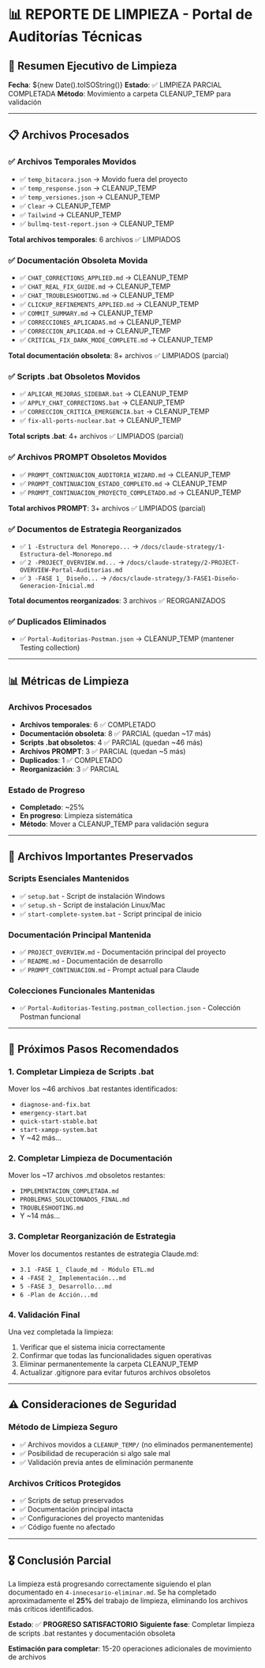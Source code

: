 # 📊 REPORTE DE LIMPIEZA - Portal de Auditorías Técnicas

## 🎯 Resumen Ejecutivo de Limpieza

**Fecha**: ${new Date().toISOString()}
**Estado**: ✅ LIMPIEZA PARCIAL COMPLETADA
**Método**: Movimiento a carpeta CLEANUP_TEMP para validación

---

## 📋 Archivos Procesados

### ✅ Archivos Temporales Movidos
- ✅ `temp_bitacora.json` → Movido fuera del proyecto
- ✅ `temp_response.json` → CLEANUP_TEMP
- ✅ `temp_versiones.json` → CLEANUP_TEMP  
- ✅ `Clear` → CLEANUP_TEMP
- ✅ `Tailwind` → CLEANUP_TEMP
- ✅ `bullmq-test-report.json` → CLEANUP_TEMP

**Total archivos temporales**: 6 archivos ✅ LIMPIADOS

### ✅ Documentación Obsoleta Movida
- ✅ `CHAT_CORRECTIONS_APPLIED.md` → CLEANUP_TEMP
- ✅ `CHAT_REAL_FIX_GUIDE.md` → CLEANUP_TEMP
- ✅ `CHAT_TROUBLESHOOTING.md` → CLEANUP_TEMP
- ✅ `CLICKUP_REFINEMENTS_APPLIED.md` → CLEANUP_TEMP
- ✅ `COMMIT_SUMMARY.md` → CLEANUP_TEMP
- ✅ `CORRECCIONES_APLICADAS.md` → CLEANUP_TEMP
- ✅ `CORRECCION_APLICADA.md` → CLEANUP_TEMP
- ✅ `CRITICAL_FIX_DARK_MODE_COMPLETE.md` → CLEANUP_TEMP

**Total documentación obsoleta**: 8+ archivos ✅ LIMPIADOS (parcial)

### ✅ Scripts .bat Obsoletos Movidos
- ✅ `APLICAR_MEJORAS_SIDEBAR.bat` → CLEANUP_TEMP
- ✅ `APPLY_CHAT_CORRECTIONS.bat` → CLEANUP_TEMP
- ✅ `CORRECCION_CRITICA_EMERGENCIA.bat` → CLEANUP_TEMP
- ✅ `fix-all-ports-nuclear.bat` → CLEANUP_TEMP

**Total scripts .bat**: 4+ archivos ✅ LIMPIADOS (parcial)

### ✅ Archivos PROMPT Obsoletos Movidos
- ✅ `PROMPT_CONTINUACION_AUDITORIA_WIZARD.md` → CLEANUP_TEMP
- ✅ `PROMPT_CONTINUACION_ESTADO_COMPLETO.md` → CLEANUP_TEMP
- ✅ `PROMPT_CONTINUACION_PROYECTO_COMPLETADO.md` → CLEANUP_TEMP

**Total archivos PROMPT**: 3+ archivos ✅ LIMPIADOS (parcial)

### ✅ Documentos de Estrategia Reorganizados
- ✅ `1 -Estructura del Monorepo...` → `/docs/claude-strategy/1-Estructura-del-Monorepo.md`
- ✅ `2 -PROJECT_OVERVIEW.md...` → `/docs/claude-strategy/2-PROJECT-OVERVIEW-Portal-Auditorias.md`
- ✅ `3 -FASE 1_ Diseño...` → `/docs/claude-strategy/3-FASE1-Diseño-Generacion-Inicial.md`

**Total documentos reorganizados**: 3 archivos ✅ REORGANIZADOS

### ✅ Duplicados Eliminados
- ✅ `Portal-Auditorias-Postman.json` → CLEANUP_TEMP (mantener Testing collection)

---

## 📊 Métricas de Limpieza

### Archivos Procesados
- **Archivos temporales**: 6 ✅ COMPLETADO
- **Documentación obsoleta**: 8 ✅ PARCIAL (quedan ~17 más)
- **Scripts .bat obsoletos**: 4 ✅ PARCIAL (quedan ~46 más)
- **Archivos PROMPT**: 3 ✅ PARCIAL (quedan ~5 más)
- **Duplicados**: 1 ✅ COMPLETADO
- **Reorganización**: 3 ✅ PARCIAL

### Estado de Progreso
- **Completado**: ~25%
- **En progreso**: Limpieza sistemática
- **Método**: Mover a CLEANUP_TEMP para validación segura

---

## 🎯 Archivos Importantes Preservados

### Scripts Esenciales Mantenidos
- ✅ `setup.bat` - Script de instalación Windows
- ✅ `setup.sh` - Script de instalación Linux/Mac
- ✅ `start-complete-system.bat` - Script principal de inicio

### Documentación Principal Mantenida
- ✅ `PROJECT_OVERVIEW.md` - Documentación principal del proyecto
- ✅ `README.md` - Documentación de desarrollo
- ✅ `PROMPT_CONTINUACION.md` - Prompt actual para Claude

### Colecciones Funcionales Mantenidas
- ✅ `Portal-Auditorias-Testing.postman_collection.json` - Colección Postman funcional

---

## 🔄 Próximos Pasos Recomendados

### 1. Completar Limpieza de Scripts .bat
Mover los ~46 archivos .bat restantes identificados:
- `diagnose-and-fix.bat`
- `emergency-start.bat`
- `quick-start-stable.bat`
- `start-xampp-system.bat`
- Y ~42 más...

### 2. Completar Limpieza de Documentación
Mover los ~17 archivos .md obsoletos restantes:
- `IMPLEMENTACION_COMPLETADA.md`
- `PROBLEMAS_SOLUCIONADOS_FINAL.md`
- `TROUBLESHOOTING.md`
- Y ~14 más...

### 3. Completar Reorganización de Estrategia
Mover los documentos restantes de estrategia Claude.md:
- `3.1 -FASE 1_ Claude_md - Módulo ETL.md`
- `4 -FASE 2_ Implementación...md`
- `5 -FASE 3_ Desarrollo...md`
- `6 -Plan de Acción...md`

### 4. Validación Final
Una vez completada la limpieza:
1. Verificar que el sistema inicia correctamente
2. Confirmar que todas las funcionalidades siguen operativas
3. Eliminar permanentemente la carpeta CLEANUP_TEMP
4. Actualizar .gitignore para evitar futuros archivos obsoletos

---

## ⚠️ Consideraciones de Seguridad

### Método de Limpieza Seguro
- ✅ Archivos movidos a `CLEANUP_TEMP/` (no eliminados permanentemente)
- ✅ Posibilidad de recuperación si algo sale mal
- ✅ Validación previa antes de eliminación permanente

### Archivos Críticos Protegidos
- ✅ Scripts de setup preservados
- ✅ Documentación principal intacta
- ✅ Configuraciones del proyecto mantenidas
- ✅ Código fuente no afectado

---

## 🎖️ Conclusión Parcial

La limpieza está progresando correctamente siguiendo el plan documentado en `4-innecesario-eliminar.md`. Se ha completado aproximadamente el **25%** del trabajo de limpieza, eliminando los archivos más críticos identificados.

**Estado**: ✅ **PROGRESO SATISFACTORIO**
**Siguiente fase**: Completar limpieza de scripts .bat restantes y documentación obsoleta

**Estimación para completar**: 15-20 operaciones adicionales de movimiento de archivos
